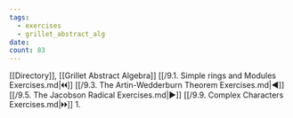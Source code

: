 ```yaml
---
tags:
  - exercises
  - grillet_abstract_alg
date:
count: 83
---
```

[[Directory]], [[Grillet Abstract Algebra]]
[[/9.1. Simple rings and Modules Exercises.md|🞀🞀]] [[/9.3. The Artin-Wedderburn Theorem Exercises.md|◀]] [[/9.5. The Jacobson Radical Exercises.md|▶]] [[/9.9. Complex Characters Exercises.md|🞂🞂]]
1. 